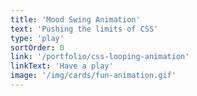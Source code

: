 ```yaml
---
title: 'Mood Swing Animation'
text: 'Pushing the limits of CSS'
type: 'play'
sortOrder: 0
link: '/portfolio/css-looping-animation'
linkText: 'Have a play'
image: '/img/cards/fun-animation.gif'
---
```


